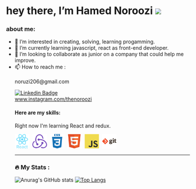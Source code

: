 <h1>
  hey there, I’m Hamed Noroozi
  <img src="https://media.giphy.com/media/hvRJCLFzcasrR4ia7z/giphy.gif" width="30px"/>
</h1>
<h3>about me:</h3>
<ul>
<li>👀 I’m interested in creating, solving, learning progamming.</li>
<li>🌱 I’m currently learning javascript, react as front-end developer.</li>
<li>💞️ I’m looking to collaborate as junior on a company that could help me improve. </li>
<li> 📫 How to reach me :</li> <br>
noruzi206@gmail.com <br>

[![Linkedin Badge](https://img.shields.io/badge/-HamedNorouzi-blue?style=flat&logo=Linkedin&logoColor=white)](www.linkedin.com/in/hamed-norouzi-570465208)
<br>
www.instagram.com/thenoroozi <br>

<h4>Here are my skills:</h4>
<p>Right now I'm learning React and redux.
<div>
  <img src="https://github.com/devicons/devicon/blob/master/icons/react/react-original-wordmark.svg" title="React" alt="React" width="40" height="40"/>&nbsp;
  <img src="https://github.com/devicons/devicon/blob/master/icons/redux/redux-original.svg" title="Redux" alt="Redux " width="40" height="40"/>&nbsp;
  <img src="https://github.com/devicons/devicon/blob/master/icons/css3/css3-plain-wordmark.svg"  title="CSS3" alt="CSS" width="40" height="40"/>&nbsp;
  <img src="https://github.com/devicons/devicon/blob/master/icons/html5/html5-original.svg" title="HTML5" alt="HTML" width="40" height="40"/>&nbsp;
  <img src="https://github.com/devicons/devicon/blob/master/icons/javascript/javascript-original.svg" title="JavaScript" alt="JavaScript" width="40" height="40"/>&nbsp;
  <img src="https://github.com/devicons/devicon/blob/master/icons/git/git-original-wordmark.svg" title="Git" **alt="Git" width="40" height="40"/>
</div>
<hr>

### :fire: My Stats :
![Anurag's GitHub stats](https://github-readme-stats.vercel.app/api?username=thenoroozi&show_icons=true&theme=radical)
[![Top Langs](https://github-readme-stats.vercel.app/api/top-langs/?username=thenoroozi&layout=compact&theme=vision-friendly-dark)](https://github.com/thenoroozi/github-readme-stats)
